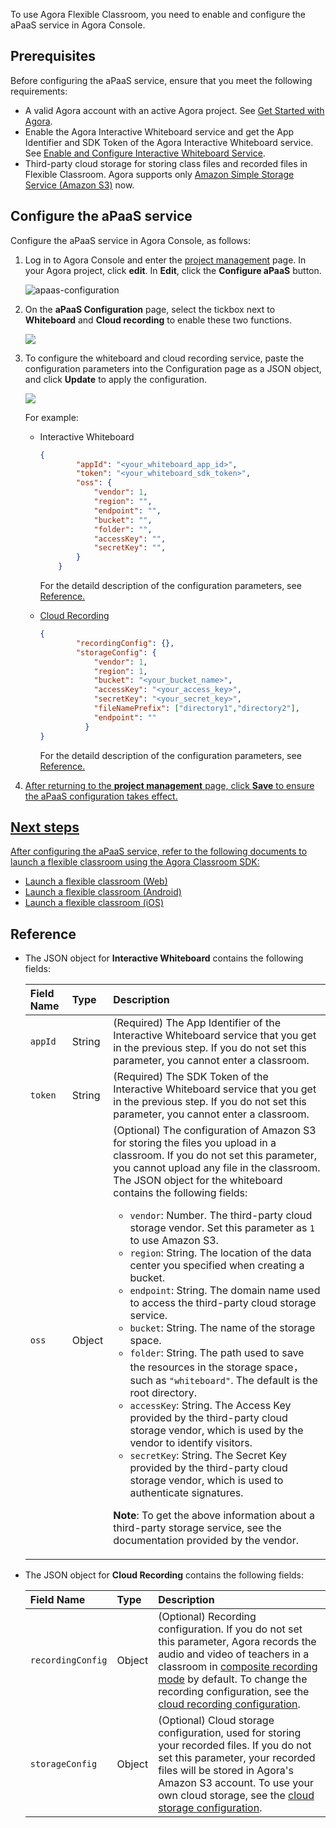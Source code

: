 To use Agora Flexible Classroom, you need to enable and configure the aPaaS service in Agora Console.

## Prerequisites

Before configuring the aPaaS service, ensure that you meet the following requirements:

- A valid Agora account with an active Agora project. See [Get Started with Agora](https://docs.agora.io/en/Agora%20Platform/get_appid_token?platform=All%20Platforms).
- Enable the Agora Interactive Whiteboard service and get the App Identifier and SDK Token of the Agora Interactive Whiteboard service. See [Enable and Configure Interactive Whiteboard Service](https://docs.agora.io/en/whiteboard/enable_whiteboard).
- Third-party cloud storage for storing class files and recorded files in Flexible Classroom. Agora supports only [Amazon Simple Storage Service (Amazon S3)](https://aws.amazon.com/s3/?nc1=h_ls) now.

## Configure the aPaaS service

Configure the aPaaS service in Agora Console, as follows:

1. Log in to Agora Console and enter the [project management](https://console.agora.io/projects) page. In your Agora project, click **edit**. In **Edit**, click the **Configure aPaaS** button.

   ![apaas-configuration](https://web-cdn.agora.io/docs-files/1618474816680)

2. On the **aPaaS Configuration** page, select the tickbox next to **Whiteboard** and **Cloud recording** to enable these two functions.

   ![](https://web-cdn.agora.io/docs-files/1623305939818)
   
3. To configure the whiteboard and cloud recording service, paste the configuration parameters into the Configuration page as a JSON object, and click **Update** to apply the configuration.

   ![](https://web-cdn.agora.io/docs-files/1623306590863)

   For example:

   - Interactive Whiteboard

     ```json
     {
             "appId": "<your_whiteboard_app_id>",
             "token": "<your_whiteboard_sdk_token>",
             "oss": {
                 "vendor": 1,
                 "region": "",
                 "endpoint": "",
                 "bucket": "",
                 "folder": "",
                 "accessKey": "",
                 "secretKey": "",
             }  
         }
     ```

     <div class="note alert">For the detaild description of the configuration parameters, see <a href="#reference">Reference</>.</div>

   - Cloud Recording

     ```json
     {
             "recordingConfig": {},
             "storageConfig": {
                 "vendor": 1,
                 "region": 1,
                 "bucket": "<your_bucket_name>",
                 "accessKey": "<your_access_key>",
                 "secretKey": "<your_secret_key>",
                 "fileNamePrefix": ["directory1","directory2"],
                 "endpoint": ""
               }
     }
     ```
	
     <div class="note alert">For the detaild description of the configuration parameters, see <a href="#reference">Reference</>.</div>

4. After returning to the **project management** page, click **Save** to ensure the aPaaS configuration takes effect.

## Next steps

After configuring the aPaaS service, refer to the following documents to launch a flexible classroom using the Agora Classroom SDK:

- [Launch a flexible classroom (Web)](./agora-class/agora_class_quickstart_web?platform=Web)
- [Launch a flexible classroom (Android)](./agora_class_quickstart_android?platform=Android)
- [Launch a flexible classroom (iOS)](./agora-class/agora_class_quickstart_ios?platform=iOS)

## Reference

- The JSON object for **Interactive Whiteboard** contains the following fields:

  | Field Name | Type   | Description                                                  |
  | :--------- | :----- | :----------------------------------------------------------- |
  | `appId`    | String | (Required) The App Identifier of the Interactive Whiteboard service that you get in the previous step. If you do not set this parameter, you cannot enter a classroom. |
  | `token`    | String | (Required) The SDK Token of the Interactive Whiteboard service that you get in the previous step. If you do not set this parameter, you cannot enter a classroom. |
  | `oss`      | Object | (Optional) The configuration of Amazon S3 for storing the files you upload in a classroom. If you do not set this parameter, you cannot upload any file in the classroom. The JSON object for the whiteboard contains the following fields:<ul><li>`vendor`: Number. The third-party cloud storage vendor. Set this parameter as `1` to use Amazon S3.</li><li>`region`: String. The location of the data center you specified when creating a bucket.</li><li>`endpoint`: String. The domain name used to access the third-party cloud storage service.</li><li>`bucket`: String. The name of the storage space.</li><li>`folder`: String. The path used to save the resources in the storage space， such as `"whiteboard"`. The default is the root directory.</li><li>`accessKey`: String. The Access Key provided by the third-party cloud storage vendor, which is used by the vendor to identify visitors.</li><li>`secretKey`: String. The Secret Key provided by the third-party cloud storage vendor, which is used to authenticate signatures.</li></ul><p>**Note**: To get the above information about a third-party storage service, see the documentation provided by the vendor. |


- The JSON object for **Cloud Recording** contains the following fields:

  | Field Name        | Type   | Description                                                  |
  | :---------------- | :----- | :----------------------------------------------------------- |
  | `recordingConfig` | Object | (Optional) Recording configuration. If you do not set this parameter, Agora records the audio and video of teachers in a classroom in [composite recording mode](https://docs.agora.io/en/Agora%20Platform/composite_recording_mode) by default. To change the recording configuration, see the [cloud recording configuration](https://docs.agora.io/en/cloud-recording/cloud_recording_api_rest?platform=RESTful#recordingConfig). |
  | `storageConfig`   | Object | (Optional) Cloud storage configuration, used for storing your recorded files. If you do not set this parameter, your recorded files will be stored in Agora's Amazon S3 account. To use your own cloud storage, see the [cloud storage configuration](https://docs.agora.io/en/cloud-recording/cloud_recording_api_rest?platform=RESTful#storageConfig). |
